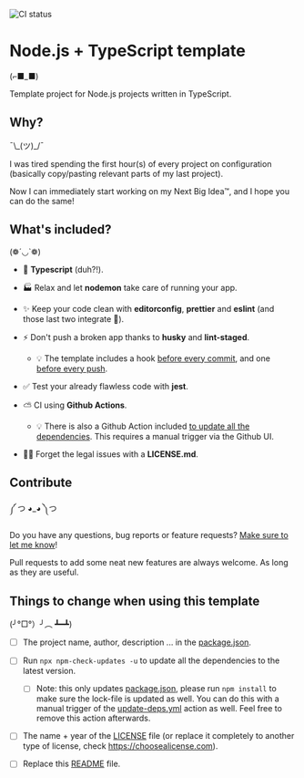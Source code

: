 ![CI status](https://github.com/BenjaVR/node-typescript-template/actions/workflows/ci.yml/badge.svg)

# Node.js + TypeScript template

(⌐■_■)

Template project for Node.js projects written in TypeScript.

## Why?

¯\\\_(ツ)\_/¯

I was tired spending the first hour(s) of every project on configuration (basically copy/pasting relevant parts of my last project).

Now I can immediately start working on my Next Big Idea™, and I hope you can do the same!

## What's included?

(❁´◡`❁)

- 💪 **Typescript** (duh?!).

- 🏭 Relax and let **nodemon** take care of running your app.

- ✨ Keep your code clean with **editorconfig**, **prettier** and **eslint** (and those last two integrate 🤩).

- ⚡ Don't push a broken app thanks to **husky** and **lint-staged**.

  - 💡 The template includes a hook [before every commit](./.husky/pre-push), and one [before every push](./.husky/pre-push).

- ✅ Test your already flawless code with **jest**.

- ⛅ CI using **Github Actions**.

  - 💡 There is also a Github Action included [to update all the dependencies](./.github/workflows/update-deps.yml). This requires a manual trigger via the Github UI.

- 👩‍⚖️ Forget the legal issues with a **LICENSE.md**.

## Contribute

༼ つ ◕_◕ ༽つ

Do you have any questions, bug reports or feature requests? [Make sure to let me know](https://github.com/BenjaVR/node-typescript-template/issues/new)!

Pull requests to add some neat new features are always welcome. As long as they are useful.

## Things to change when using this template

(╯°□°）╯︵ ┻━┻)

- [ ] The project name, author, description ... in the [package.json](./package.json).

- [ ] Run `npx npm-check-updates -u` to update all the dependencies to the latest version.

  - [ ] Note: this only updates [package.json](./package.json), please run `npm install` to make sure the lock-file is updated as well. You can do this with a manual trigger of the [update-deps.yml](./.github/workflows/update-deps.yml) action as well. Feel free to remove this action afterwards.

- [ ] The name + year of the [LICENSE](./LICENSE.md) file (or replace it completely to another type of license, check https://choosealicense.com).

- [ ] Replace this [README](./README.md) file.
